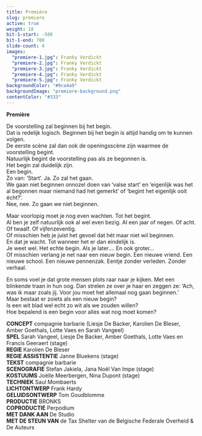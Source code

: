 ```yaml
---
title: Première
slug: premiere
active: true
weight: 18
bit-1-start: -500
bit-1-end: 700
slide-count: 4
images:
  "premiere-1.jpg": Franky Verdickt
  "premiere-2.jpg": Franky Verdickt
  "premiere-3.jpg": Franky Verdickt
  "premiere-4.jpg": Franky Verdickt
  "premiere-5.jpg": Franky Verdickt
backgroundColor: "#9ca4a9"
backgroundImage: "premiere-background.png"
contentColor: "#333"
---
```


**Première**<br>

De voorstelling zal beginnen bij het begin.<br>
Dat is redelijk logisch. Beginnen bij het begin is altijd handig om te kunnen volgen.<br>
De eerste scène zal dan ook de openingsscène zijn waarmee de voorstelling begint.<br>
Natuurlijk begint de voorstelling pas als ze begonnen is.<br>
Het begin zal duidelijk zijn.<br>
Een begin.<br>
Zo van: ‘Start’. Ja. Zo zal het gaan.<br>
We gaan niet beginnen onnozel doen van ‘valse start’ en ‘eigenlijk was het al begonnen maar niemand had het gemerkt’ of ‘begint het eigenlijk ooit écht?’.<br>
Nee, nee. Zo gaan we niet beginnen.

Maar voorlopig moet je nog even wachten. Tot het begint.<br>
Al ben je zelf natuurlijk ook al wel even bezig. Al een jaar of negen. Of acht. Of twaalf. Of vijfenzeventig.<br>
Of misschien heb je juist het gevoel dat hét maar niet wil beginnen.<br>
En dat je wacht. Tot wanneer het er dan eindelijk is.<br>
Je weet wel. Het echte begin. Als je later…. En ook groter…<br>
Of misschien verlang je net naar een nieuw begin. Een nieuwe vriend. Een nieuwe school. Een nieuwe pennenzak. Eentje zonder verleden. Zonder verhaal.

En soms voel je dat grote mensen plots raar naar je kijken. Met een blinkende traan in hun oog. Dan strelen ze over je haar en zeggen ze: ‘Ach, was ik maar zoals jij. Voor jou moet het allemaal nog gaan beginnen.’<br>
Maar bestaat er zoiets als een nieuw begin?<br>
Is een wit blad wel echt zo wit als we zouden willen?<br>
Hoe bepalend is een begin voor alles wat nog moet komen?

**CONCEPT** compagnie barbarie (Liesje De Backer, Karolien De Bleser, Amber Goethals, Lotte Vaes en Sarah Vangeel)<br>
**SPEL** Sarah Vangeel, Liesje De Backer, Amber Goethals, Lotte Vaes en Francis Geeraert (stage)<br>
**REGIE** Karolien De Bleser<br>
**REGIE ASSISTENTIE** Janne Bluekens (stage)<br>
**TEKST** compagnie barbarie<br>
**SCENOGRAFIE** Stefan Jakiela, Jana Noël Van Impe (stage)<br>
**KOSTUUMS** Joëlle Meerbergen, Nina Dupont (stage)<br>
**TECHNIEK** Saul Mombaerts<br>
**LICHTONTWERP** Frank Hardy<br>
**GELUIDSONTWERP** Tom Goudblomme<br>
**PRODUCTIE** BRONKS<br>
**COPRODUCTIE** Perpodium<br>
**MET DANK AAN** De Studio<br>
**MET DE STEUN VAN** de Tax Shelter van de Belgische Federale Overheid & De Auteurs
